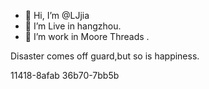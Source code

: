 - 👋 Hi, I’m @LJjia
- 👀 I’m Live in hangzhou.
- 🌱 I’m work in Moore Threads .

Disaster comes off guard,but so is happiness.

11418-8afab
36b70-7bb5b

<!---
LJjia/LJjia is a ✨ special ✨ repository because its `README.md` (this file) appears on your GitHub profile.
You can click the Preview link to take a look at your changes.
--->
